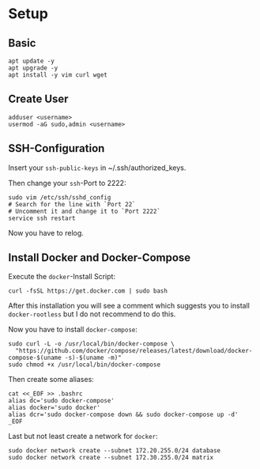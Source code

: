 # Setup

## Basic

```shell
apt update -y
apt upgrade -y
apt install -y vim curl wget
```

## Create User

```shell
adduser <username>
usermod -aG sudo,admin <username>
```

## SSH-Configuration

Insert your `ssh-public-keys` in ~/.ssh/authorized_keys.

Then change your `ssh`-Port to 2222:

```shell
sudo vim /etc/ssh/sshd_config
# Search for the line with `Port 22`
# Uncomment it and change it to `Port 2222`
service ssh restart
```

Now you have to relog.

## Install Docker and Docker-Compose

Execute the `docker`-Install Script:

```shell
curl -fsSL https://get.docker.com | sudo bash
```

After this installation you will see a comment which suggests you to install
`docker-rootless` but I do not recommend to do this.

Now you have to install `docker-compose`:

```shell
sudo curl -L -o /usr/local/bin/docker-compose \
  "https://github.com/docker/compose/releases/latest/download/docker-compose-$(uname -s)-$(uname -m)"
sudo chmod +x /usr/local/bin/docker-compose
```

Then create some aliases:

```shell
cat <<_EOF >> .bashrc
alias dc='sudo docker-compose'
alias docker='sudo docker'
alias dcr='sudo docker-compose down && sudo docker-compose up -d'
_EOF
```

Last but not least create a network for `docker`:

```shell
sudo docker network create --subnet 172.20.255.0/24 database
sudo docker network create --subnet 172.30.255.0/24 matrix
```